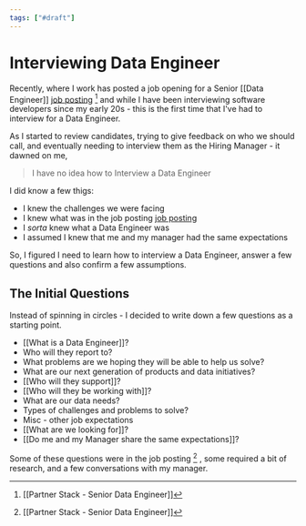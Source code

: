 ```yaml
---
tags: ["#draft"]
---
```

# Interviewing Data Engineer

Recently, where I work has posted a job opening for a Senior [[Data Engineer]] [job posting](https://jobs.lever.co/partnerstack/0cb878c6-f246-4112-b2f1-58bf112d1939)  [^jobposting] and while I have been interviewing software developers since my early 20s - this is the first time that I've had to interview for a Data Engineer. 

As I started to review candidates, trying to give feedback on who we should call, and eventually needing to interview them as the Hiring Manager - it dawned on me,

> I have no idea how to Interview a Data Engineer

I did know a few thigs:

- I knew the challenges we were facing 
- I knew what was in the job posting [job posting](https://jobs.lever.co/partnerstack/0cb878c6-f246-4112-b2f1-58bf112d1939)
- I _sorta_ knew what a Data Engineer was 
- I assumed I knew that me and my manager had the same expectations 

So, I figured I need to learn how to interview a Data Engineer, answer a few questions and also confirm a few assumptions.

## The Initial Questions

Instead of spinning in circles - I decided to write down a few questions as a starting point. 

- [[What is a Data Engineer]]?
- Who will they report to?
- What problems are we hoping they will be able to help us solve?
- What are our next generation of products and data initiatives?
- [[Who will they support]]?
- [[Who will they be working with]]?
- What are our data needs?
- Types of challenges and problems to solve?
- Misc - other job expectations
- [[What are we looking for]]?
- [[Do me and my Manager share the same expectations]]?

Some of these questions were in the job posting [^jobposting] , some required a bit of research, and a few conversations with my manager. 




[^jobposting]: [[Partner Stack - Senior Data Engineer]]

